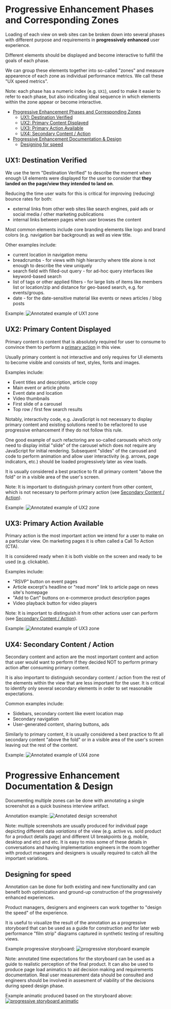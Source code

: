 # Progressive Enhancement Phases and Corresponding Zones

Loading of each view on web sites can be broken down into several phases with different purpose and requirements in **progressively enhanced** user experience.

Different elements should be displayed and become interactive to fulfill the goals of each phase.

We can group these elements together into so-called "zones" and measure appearence of each zone as individual performance metrics. We call these "UX speed metrics".

Note: each phase has a numeric index (e.g. `UX1`), used to make it easier to refer to each phase, but also indicating ideal sequence in which elements within the zone appear or become interactive.

-   [Progressive Enhancement Phases and Corresponding Zones](#progressive-enhancement-phases-and-corresponding-zones)
    -   [UX1: Destination Verified](#ux1-destination-verified)
    -   [UX2: Primary Content Displayed](#ux2-primary-content-displayed)
    -   [UX3: Primary Action Available](#ux3-primary-action-available)
    -   [UX4: Secondary Content / Action](#ux4-secondary-content--action)
-   [Progressive Enhancement Documentation & Design](#progressive-enhancement-documentation--design)
    -   [Designing for speed](#designing-for-speed)

## UX1: Destination Verified

We use the term "Destination Verified" to describe the moment when enough UI elements were displayed for the user to consider that **they landed on the page/view they intended to land on**.

Reducing the time user waits for this is critical for improving (reducing) bounce rates for both:

-   external links from other web sites like search engines, paid ads or social media / other marketing publications
-   internal links between pages when user browses the content

Most common elements include core branding elements like logo and brand colors (e.g. navigation bar background) as well as view title.

Other examples include:

-   current location in navigation menu
-   breadcrumbs - for views with high hierarchy where title alone is not enough to describe the view uniquely
-   search field with filled-out query - for ad-hoc query interfaces like keyword-based search
-   list of tags or other applied filters - for large lists of items like members list or location/zip and distance for geo-based search, e.g. for events/groups.
-   date - for the date-sensitive material like events or news articles / blog posts

Example:
![Annotated example of UX1 zone](storyboards/youtube_annotated_ux1.jpg)

## UX2: Primary Content Displayed

Primary content is content that is absolutely required for user to consume to convince them to perform a [primary action](Primary-Action) in this view.

Usually primary content is not interactive and only requires for UI elements to become visible and consists of text, styles, fonts and images.

Examples include:

-   Event titles and description, article copy
-   Main event or article photo
-   Event date and location
-   Video thumbnails
-   First slide of a carousel
-   Top row / first few search results

Notably, interactivity code, e.g. JavaScript is not necessary to display primary content and existing solutions need to be refactored to use progressive enhancement if they do not follow this rule.

One good example of such refactoring are so-called carousels which only need to display initial "slide" of the carousel which does not require any JavaScript for initial rendering. Subsequent "slides" of the carousel and code to perform animation and allow user interactivity (e.g. arrows, page
indicators, etc.) should be loaded progressively later as view loads.

It is usually considered a best practice to fit all primary content "above the fold" or in a visible area of the user's screen.

Note: It is important to distinguish primary content from other content, which is not necessary to perform primary action (see [Secondary Content / Action](#ux4-secondary-content-action)).

Example:
![Annotated example of UX2 zone](storyboards/youtube_annotated_ux2.jpg)

## UX3: Primary Action Available

Primary action is the most important action we intend for a user to make on a particular view.
On marketing pages it is often called a Call To Action (CTA).

It is considered ready when it is both visible on the screen and ready to be used (e.g. clickable).

Examples include:

-   "RSVP" button on event pages
-   Article excerpt's headline or "read more" link to article page on news site's homepage
-   "Add to Cart" buttons on e-commerce product description pages
-   Video playback button for video players

Note: It is important to distinguish it from other actions user can perform (see [Secondary Content / Action](#ux4-secondary-content-action)).

Example:
![Annotated example of UX3 zone](storyboards/youtube_annotated_ux3.jpg)

## UX4: Secondary Content / Action

Secondary content and action are the most important content and action that user would want to perform if they decided NOT to perform primary action after consuming primary content.

It is also important to distinguish secondary content / action from the rest of the elements within the view that are less important for the user. It is critical to identify only several secondary elements in order to set reasonable expectations.

Common examples include:

-   Sidebars, secondary content like event location map
-   Secondary navigation
-   User-generated content, sharing buttons, ads

Similarly to primary content, it is usually considered a best practice to fit all secondary content "above the fold" or in a visible area of the user's screen leaving out the rest of the content.

Example:
![Annotated example of UX4 zone](storyboards/youtube_annotated_ux4.jpg)

# Progressive Enhancement Documentation & Design

Documenting multiple zones can be done with annotating a single screenshot as a quick business interview artifact.

Annotation example:
![Annotated design screenshot](storyboards/youtube_annotated.png)

Note: multiple screenshots are usually produced for individual page depicting different data _variations_ of the view (e.g. active vs. sold product for a product details page) and different UI breakpoints (e.g. mobile, desktop and etc) and etc. It is easy to miss some of these details in conversations and having implementation engineers in the room together with product managers and designers is usually required to catch all the important variations.

## Designing for speed

Annotation can be done for both existing and new functionality and can benefit both optimization and ground-up construction of the progressively enhanced experiences.

Product managers, designers and engineers can work together to "design the speed" of the experience.

It is useful to visualize the result of the annotation as a progressive storyboard that can be used as a guide for construction and for later web performance "film strip" diagrams captured in synthetic testing of resulting views.

Example progressive storyboard:
![progressive storyboard example](storyboards/youtube_storyboard.jpg)

Note: annotated time expectations for the storyboard can be used as a guide to realistic perception of the final product. It can also be used to produce page load animatics to aid decision making and requirements documentation. Real user measurement data should be consulted and engineers should be involved in assesment of viability of the decisions during speed design phase.

Example animatic produced based on the storyboard above:
[![progressive storyboard animatic](docs/../storyboards/youtube_animatic_thumbnail.jpg)](https://www.youtube.com/watch?v=AH8JFnRy0v4)
